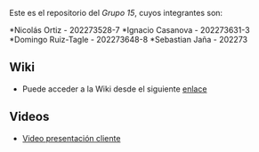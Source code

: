 Este es el repositorio del *Grupo 15*, cuyos integrantes son:

*Nicolás Ortiz - 202273528-7
*Ignacio Casanova - 202273631-3
*Domingo Ruiz-Tagle - 202273648-8
*Sebastian Jaña - 202273

## Wiki
* Puede acceder a la Wiki desde el siguiente [enlace](https://github.com/xDoRuTa/GRUPO15-2025-PROYINF/wiki/P%C3%A1gina-Principal)

## Videos
* [Video presentación cliente](https://aula.usm.cl/mod/resource/view.php?id=6322574)
